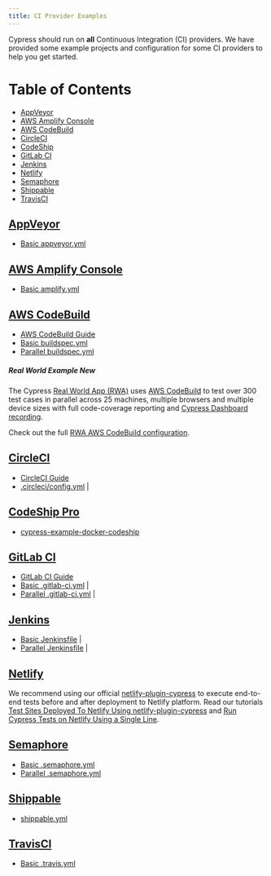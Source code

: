 ```yaml
---
title: CI Provider Examples
---
```


Cypress should run on **all** Continuous Integration (CI) providers. We have provided some example projects and configuration for some CI providers to help you get started.

<!--
| CI Provider                                                      | Example Project                                                                                  | Example Config                                                                                                             |
| ---------------------------------------------------------------- | ------------------------------------------------------------------------------------------------ | -------------------------------------------------------------------------------------------------------------------------- |
| [Azure / VSTS CI / TeamFoundation](https://azure.microsoft.com/) | [cypress-example-kitchensink](https://github.com/bahmutov/cypress-example-kitchensink)           | [azure-ci.yml](https://github.com/cypress-io/cypress-example-kitchensink/blob/master/azure-ci.yml)                         |
| [BitBucket](https://bitbucket.org/product/features/pipelines)    | [cypress-example-kitchensink](https://bitbucket.org/cypress-io/cypress-example-kitchensink)      | [bitbucket-pipelines.yml](https://bitbucket.org/cypress-io/cypress-example-kitchensink/src/master/bitbucket-pipelines.yml) |
| [Buildkite](https://buildkite.com)                               | [cypress-example-kitchensink](https://github.com/cypress-io/cypress-example-kitchensink)         | [.buildkite/pipeline.yml](https://github.com/cypress-io/cypress-example-kitchensink/blob/master/.buildkite/pipeline.yml)   |
-->

# Table of Contents

- [AppVeyor](#AppVeyor)
- [AWS Amplify Console](#AWS-Amplify-Console)
- [AWS CodeBuild](#AWS-CodeBuild)
- [CircleCI](#CircleCI)
- [CodeShip](#CodeShip)
- [GitLab CI](#GitLab-CI)
- [Jenkins](#Jenkins)
- [Netlify](#Netlify)
- [Semaphore](#Semaphore)
- [Shippable](#Shippable)
- [TravisCI](#TravisCI)

## [AppVeyor](https://appveyor.com)

- [Basic appveyor.yml](https://github.com/cypress-io/cypress-example-kitchensink/blob/master/appveyor.yml)

## [AWS Amplify Console](https://aws.amazon.com/amplify/console)

- [Basic amplify.yml](https://github.com/cypress-io/cypress-example-kitchensink/blob/master/amplify.yml)

## [AWS CodeBuild](https://aws.amazon.com/codebuild)

- [AWS CodeBuild Guide](aws-codebuild)
- [Basic buildspec.yml](https://github.com/cypress-io/cypress-example-kitchensink/blob/master/basic/buildspec.yml)
- [Parallel buildspec.yml](https://github.com/cypress-io/cypress-example-kitchensink/blob/master/buildspec.yml)

<Alert type="info">

##### <Icon name="graduation-cap"></Icon> Real World Example <Badge type="success">New</Badge>

The Cypress [Real World App (RWA)](https://github.com/cypress-io/cypress-realworld-app) uses [AWS CodeBuild](https://aws.amazon.com/codebuild) to test over 300 test cases in parallel across 25 machines, multiple browsers and multiple device sizes with full code-coverage reporting and [Cypress Dashboard recording](https://dashboard.cypress.io/projects/zx15dm).

Check out the full <Icon name="github"></Icon> [RWA AWS CodeBuild configuration](https://github.com/cypress-io/cypress-realworld-app/blob/develop/buildspec.yml).

</Alert>

## [CircleCI](https://circleci.com)

- [CircleCI Guide](circleci)
- [.circleci/config.yml](https://github.com/cypress-io/cypress-example-kitchensink/blob/master/.circleci/config.yml) |

## [CodeShip Pro](https://codeship.com/features/pro)

- [cypress-example-docker-codeship](https://github.com/cypress-io/cypress-example-docker-codeship)

## [GitLab CI](https://gitlab.com/)

- [GitLab CI Guide](gitlab-ci)
- [Basic .gitlab-ci.yml](https://github.com/cypress-io/cypress-example-kitchensink/blob/master/basic/.gitlab-ci.yml) |
- [Parallel .gitlab-ci.yml](https://github.com/cypress-io/cypress-example-kitchensink/blob/master/.gitlab-ci.yml) |

## [Jenkins](https://jenkins.io/)

- [Basic Jenkinsfile](https://github.com/cypress-io/cypress-example-kitchensink/blob/master/basic/Jenkinsfile) |
- [Parallel Jenkinsfile](https://github.com/cypress-io/cypress-example-kitchensink/blob/master/Jenkinsfile) |

## [Netlify](https://www.netlify.com/)

We recommend using our official [netlify-plugin-cypress](https://github.com/cypress-io/netlify-plugin-cypress) to execute end-to-end tests before and after deployment to Netlify platform. Read our tutorials [Test Sites Deployed To Netlify Using netlify-plugin-cypress](https://glebbahmutov.com/blog/test-netlify/) and [Run Cypress Tests on Netlify Using a Single Line](https://cypress.io/blog/2020/03/30/run-cypress-tests-on-netlify-using-a-single-line/).

## [Semaphore](semaphoreci.com)

- [Basic .semaphore.yml](https://github.com/cypress-io/cypress-example-kitchensink/blob/master/basic/.semaphore.yml)
- [Parallel .semaphore.yml](https://github.com/cypress-io/cypress-example-kitchensink/blob/master/.semaphore/semaphore.yml)

## [Shippable](https://app.shippable.com/)

- [shippable.yml](https://github.com/cypress-io/cypress-example-kitchensink/blob/master/shippable.yml)

## [TravisCI](https://travis-ci.org/)

- [Basic .travis.yml](https://github.com/cypress-io/cypress-example-kitchensink/blob/master/.travis.yml)
